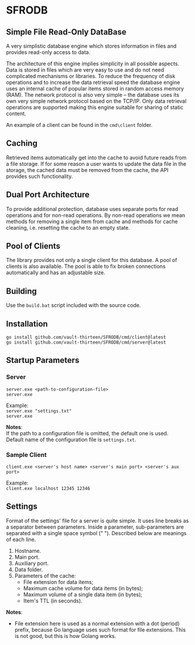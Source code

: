 # SFRODB
## Simple File Read-Only DataBase
A very simplistic database engine which stores information in files and 
provides read-only access to data. 

The architecture of this engine implies simplicity in all possible aspects. 
Data is stored in files which are very easy to use and do not need complicated 
mechanisms or libraries. To reduce the frequency of disk operations and to 
increase the data retrieval speed the database engine uses an internal cache of 
popular items stored in random access memory (RAM). The network protocol is 
also very simple – the database uses its own very simple network protocol based 
on the TCP/IP. Only data retrieval operations are supported making this engine 
suitable for sharing of static content.  

An example of a client can be found in the `cmd\client` folder.

## Caching

Retrieved items automatically get into the cache to avoid future reads from a 
file storage. If for some reason a user wants to update the data file in the 
storage, the cached data must be removed from the cache, the API provides such 
functionality.  

## Dual Port Architecture
To provide additional protection, database uses separate ports for read 
operations and for non-read operations. By non-read operations we mean methods 
for removing a single item from cache and methods for cache cleaning, i.e. 
resetting the cache to an empty state.

## Pool of Clients
The library provides not only a single client for this database. A pool of 
clients is also available. The pool is able to fix broken connections 
automatically and has an adjustable size.

## Building
Use the `build.bat` script included with the source code.

## Installation
`go install github.com/vault-thirteen/SFRODB/cmd/client@latest`  
`go install github.com/vault-thirteen/SFRODB/cmd/server@latest`  

## Startup Parameters

### Server
`server.exe <path-to-configuration-file>`  
`server.exe`  

Example:  
`server.exe "settings.txt"`  
`server.exe`  

**Notes**:  
If the path to a configuration file is omitted, the default one is used.  
Default name of the configuration file is `settings.txt`.  

### Sample Client
`client.exe <server's host name> <server's main port> <server's aux port>`

Example:  
`client.exe localhost 12345 12346`

## Settings
Format of the settings' file for a server is quite simple. It uses line 
breaks as a separator between parameters. Inside a parameter, sub-parameters 
are separated with a single space symbol (" "). Described below are meanings 
of each line.

1. Hostname.
2. Main port.
3. Auxiliary port.
4. Data folder.
5. Parameters of the cache:
   * File extension for data items;
   * Maximum cache volume for data items (in bytes);
   * Maximum volume of a single data item (in bytes);
   * Item's TTL (in seconds).

**Notes**:
* File extension here is used as a normal extension with a dot (period) prefix, 
because Go language uses such format for file extensions. This is not good, but 
this is how Golang works.
